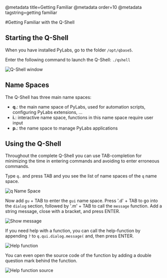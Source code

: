 @metadata title=Getting Familiar
@metadata order=10
@metadata tagstring=getting familiar

[imgQshell1]: images/images50/qshell/Q-Shell_01.png
[imgQshell2]: images/images50/qshell/Q-Shell_02.png
[imgQshell3]: images/images50/qshell/Q-Shell_03.png
[imgQshell4]: images/images50/qshell/Q-Shell_04.png
[imgQshell5]: images/images50/qshell/Q-Shell_05.png


#Getting Familiar with the Q-Shell

## Starting the Q-Shell
When you have installed PyLabs, go to the folder `/opt/qbase5`.

Enter the following command to launch the Q-Shell: `./qshell`

![Q-Shell window][imgQshell1]


## Name Spaces

The Q-Shell has three main name spaces:

* **q.**: the main name space of PyLabs, used for automation scripts, configuring PyLabs extensions, ...
* **i.**: interactive name space, functions in this name space require user input
* **p.**: the name space to manage PyLabs applications


## Using the Q-Shell

Throughout the complete Q-Shell you can use TAB-completion for minimizing the time in entering commands and avoiding to enter erroneous commands.

Type `q.` and press TAB and you see the list of name spaces of the `q` name space.

![q Name Space][imgQshell2]

Now add `gu` + TAB to enter the `gui` name space. Press '.d' + TAB to go into the `dialog` section, followed by '.m' + TAB to call the `message` function.
Add a string message, close with a bracket, and press ENTER.

![Show message][imgQshell3]

If you need help with a function, you can call the help-function by appending `?` to `q.qui.dialog.message(` and, then press ENTER.

![Help function][imgQshell4]

You can even open the source code of the function by adding a double question mark behind the function.

![Help function source][imgQshell5]
